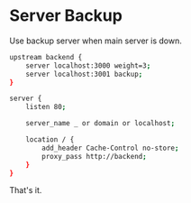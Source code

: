 # Server Backup

Use backup server when main server is down.

```bash
upstream backend {
    server localhost:3000 weight=3;
    server localhost:3001 backup;
}

server {
    listen 80;

    server_name _ or domain or localhost;

    location / {
        add_header Cache-Control no-store;
        proxy_pass http://backend;
    }
}
```

That's it.
